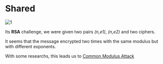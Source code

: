 # Shared
![1](https://user-images.githubusercontent.com/62826765/77844821-9ca5b400-71a1-11ea-8932-a0f7cfb2994c.png)

Its **RSA** challenge, we were given two pairs *(n,e1)*, *(n,e2)* and two ciphers.

It seems that the message encrypted two times with the same modulus but with different exponents.

With some researchs, this leads us to [Common Modulus Attack](https://crypto.stackexchange.com/questions/16283/how-to-use-common-modulus-attack)
